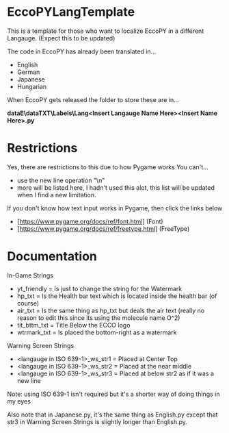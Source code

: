 # EccoPYLangTemplate
This is a template for those who want to localize EccoPY in a different Langauge. (Expect this to be updated)

The code in EccoPY has already been translated in...
- English
- German
- Japanese
- Hungarian

When EccoPY gets released the folder to store these are in...

**dataE\dataTXT\Labels\Lang\<Insert Langauge Name Here>\<Insert Name Here>.py**

# Restrictions
Yes, there are restrictions to this due to how Pygame works
You can't...
- use the new line operation "\n"
- more will be listed here, I hadn't used this alot, this list will be updated when I find a new limitation.

If you don't know how text input works in Pygame, then click the links below
- [https://www.pygame.org/docs/ref/font.html] (Font)
- [https://www.pygame.org/docs/ref/freetype.html] (FreeType)


# Documentation
In-Game Strings
- yt_friendly = Is just to change the string for the Watermark
- hp_txt = Is the Health bar text which is located inside the health bar (of course)
- air_txt = Is the same thing as hp_txt but deals the air text (really no reason to edit this since its using the molecule name O^2)
- tit_bttm_txt = Title Below the ECCO logo
- wtrmark_txt = Is placed the bottom-right as a watermark

Warning Screen Strings
- <langauge in ISO 639-1>_ws_str1 = Placed at Center Top
- <langauge in ISO 639-1>_ws_str2 = Placed at the near middle
- <langauge in ISO 639-1>_ws_str3 = Placed at below str2 as if it was a new line

Note: using ISO 639-1 isn't required but it's a shorter way of doing things in my eyes

Also note that in Japanese.py, it's the same thing as English.py except that str3 in Warning Screen Strings is slightly longer than English.py.
